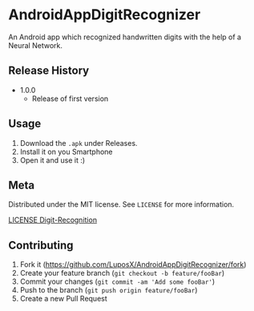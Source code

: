 # AndroidAppDigitRecognizer
An Android app which recognized handwritten digits with the help of a Neural Network.

## Release History
*   1.0.0
    *   Release of first version

## Usage
1. Download the `.apk` under Releases. 
2. Install it on you Smartphone
3. Open it and use it :)


## Meta

<!--Your Name – [@YourTwitter](https://twitter.com/dbader_org) – YourEmail@example.com-->

Distributed under the MIT license. See ``LICENSE`` for more information.

[LICENSE Digit-Recognition](https://github.com/LuposX/BostonHousingPrediction/blob/master/LICENSE)

## Contributing

1.  Fork it (<https://github.com/LuposX/AndroidAppDigitRecognizer/fork>)
2.  Create your feature branch (`git checkout -b feature/fooBar`)
3.  Commit your changes (`git commit -am 'Add some fooBar'`)
4.  Push to the branch (`git push origin feature/fooBar`)
5.  Create a new Pull Request

[license-url]: https://github.com/LuposX/AndroidAppDigitRecognizer/blob/master/LICENSE
